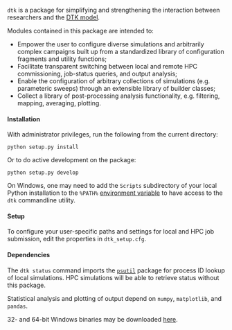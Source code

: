 `dtk` is a package for simplifying and strengthening the interaction between researchers and the [DTK model](http://idmod.org/idmdoc/).

Modules contained in this package are intended to:
- Empower the user to configure diverse simulations and arbitrarily complex campaigns built up from a standardized library of configuration fragments and utility functions; 
- Facilitate transparent switching between local and remote HPC commissioning, job-status queries, and output analysis;
- Enable the configuration of arbitrary collections of simulations (e.g. parameteric sweeps) through an extensible library of builder classes; 
- Collect a library of post-processing analysis functionality, e.g. filtering, mapping, averaging, plotting.

#### Installation

With administrator privileges, run the following from the current directory:

`python setup.py install`

Or to do active development on the package:

`python setup.py develop`

On Windows, one may need to add the `Scripts` subdirectory of your local Python installation to the `%PATH%` [environment variable](https://www.java.com/en/download/help/path.xml) to have access to the `dtk` commandline utility.

#### Setup

To configure your user-specific paths and settings for local and HPC job submission, edit the properties in `dtk_setup.cfg`.

#### Dependencies

The `dtk status` command imports the [`psutil`](https://pypi.python.org/pypi/psutil) package for process ID lookup of local simulations. HPC simulations will be able to retrieve status without this package.

Statistical analysis and plotting of output depend on `numpy`, `matplotlib`, and `pandas`.

32- and 64-bit Windows binaries may be downloaded [here](http://www.lfd.uci.edu/~gohlke/pythonlibs).
